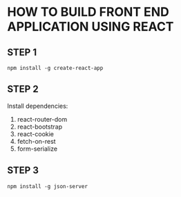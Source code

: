 # HOW TO BUILD FRONT END APPLICATION USING REACT

## STEP 1
```npm install -g create-react-app```

## STEP 2
Install dependencies: 
1. react-router-dom
2. react-bootstrap
3. react-cookie
4. fetch-on-rest
5. form-serialize

## STEP 3
```npm install -g json-server```

